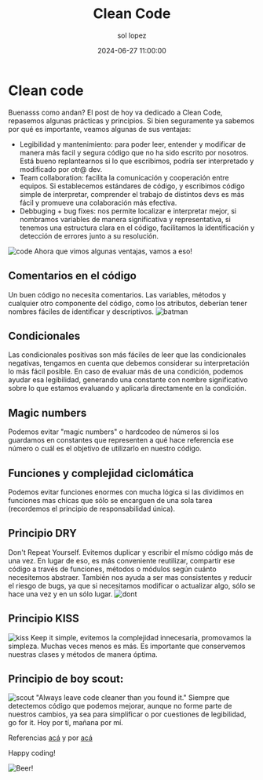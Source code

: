 ﻿---
date: 2024-06-27 11:00:00
layout: post
title: Clean Code
description: Ventajas y prácticas de clean code
language: es
image: "../assets/img/cleancode.webp"
category: CODE
tags:
  - coding
  - clean code
  - humor
author: sol lopez
---
# Clean code

Buenasss como andan? El post de hoy va dedicado a Clean Code, repasemos algunas prácticas y principios. Si bien seguramente ya sabemos por qué es importante, veamos algunas de sus ventajas:

 - Legibilidad y mantenimiento: para poder leer, entender y modificar de manera más facil y segura código que no ha sido escrito por nosotros. Está bueno replantearnos si lo que escribimos, podría ser interpretado y modificado por otr@ dev. 
 - Team collaboration: facilita la comunicación y cooperación entre equipos. Si establecemos estándares de código, y escribimos código simple de interpretar, comprender el trabajo de distintos devs es más fácil y promueve una colaboración más efectiva.
 - Debbuging + bug fixes: nos permite localizar e interpretar mejor, si nombramos variables de manera significativa y representativa, si tenemos una estructura clara en el código, facilitamos la identificación y detección de errores junto a su resolución.

![code](https://solopez.github.io/assets/img/memes/buttons.png)
Ahora que vimos algunas ventajas, vamos a eso!
 

## Comentarios en el código
Un buen código no necesita comentarios. Las variables, métodos y cualquier otro componente del código, como los atributos, deberían tener nombres fáciles de identificar y descriptivos.
![batman](https://solopez.github.io/assets/img/memes/batman.jpg)


## Condicionales
Las condicionales positivas son más fáciles de leer que las condicionales negativas, tengamos en cuenta que debemos considerar su interpretación lo más fácil posible. En caso de evaluar más de una condición, podemos ayudar esa legibilidad, generando una constante con nombre significativo sobre lo que estamos evaluando y aplicarla directamente en la condición.

## Magic numbers
Podemos evitar "magic numbers" o hardcodeo de números si los guardamos en constantes que representen a qué hace referencia ese número o cuál es el objetivo de utilizarlo en nuestro código.

## Funciones y complejidad ciclomática
Podemos evitar funciones enormes con mucha lógica si las dividimos en funciones mas chicas que sólo se encarguen de una sola tarea (recordemos el principio de responsabilidad única).

## Principio DRY
Don't Repeat Yourself. Evitemos duplicar y escribir el mísmo código más de una vez. En lugar de eso, es más conveniente reutilizar, compartir ese código a través de funciones, métodos o módulos según cuánto necesitemos abstraer. También nos ayuda a ser mas consistentes y reducir el riesgo de bugs, ya que si necesitamos modificar o actualizar algo, sólo se hace una vez y en un sólo lugar.
![dont](https://miro.medium.com/v2/resize:fit:1024/1*uywKrvOm4CKZTI6v3a9TjA.jpeg)

## Principio KISS
![kiss](https://image.spreadshirtmedia.net/image-server/v1/mp/products/T1459A839PA4459PT28D187302122W10000H4668/views/1,width=1200,height=630,appearanceId=839,backgroundColor=F2F2F2/kiss-keep-it-simple-stupid-sticker.jpg)
Keep it simple, evitemos la complejidad innecesaria, promovamos la simpleza. Muchas veces menos es más. Es importante que conservemos nuestras clases y métodos de manera óptima.

## Principio de boy scout:
![scout](https://miro.medium.com/v2/resize:fit:530/1*k5xb9ckAsX8rVZgvXiI5bQ.jpeg)
"Always leave code cleaner than you found it." Siempre que detectemos código que podemos mejorar, aunque no forme parte de nuestros cambios, ya sea para simplificar o por cuestiones de legibilidad, go for it. Hoy por tí, mañana por mí.



Referencias [acá](https://blog.codacy.com/what-is-clean-code) y por [acá](https://blog.stackademic.com/top-10-clean-code-rules-831fb34caff7)

Happy coding!



![Beer!](https://solopez.github.io/assets/img/beer-code.jpg)
